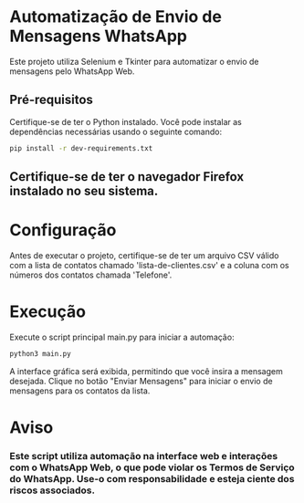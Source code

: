 # Automatização de Envio de Mensagens WhatsApp

Este projeto utiliza Selenium e Tkinter para automatizar o envio de mensagens pelo WhatsApp Web.

## Pré-requisitos

Certifique-se de ter o Python instalado. Você pode instalar as dependências necessárias usando o seguinte comando:

```bash
pip install -r dev-requirements.txt
```
## Certifique-se de ter o navegador Firefox instalado no seu sistema.

# Configuração

Antes de executar o projeto, certifique-se de ter um arquivo CSV válido com a lista de contatos chamado 'lista-de-clientes.csv' e a coluna com os números dos contatos chamada 'Telefone'.

# Execução

Execute o script principal main.py para iniciar a automação:

```bash
python3 main.py
```
A interface gráfica será exibida, permitindo que você insira a mensagem desejada. Clique no botão "Enviar Mensagens" para iniciar o envio de mensagens para os contatos da lista.

# Aviso

### Este script utiliza automação na interface web e interações com o WhatsApp Web, o que pode violar os Termos de Serviço do WhatsApp. Use-o com responsabilidade e esteja ciente dos riscos associados.